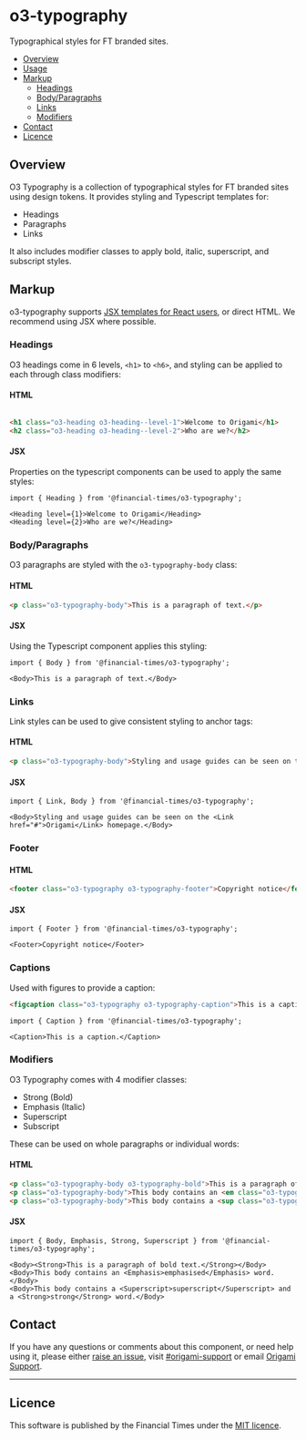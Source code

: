 # o3-typography

Typographical styles for FT branded sites.

- [Overview](#overview)
- [Usage](#usage)
- [Markup](#markup)
  - [Headings](#headings)
  - [Body/Paragraphs](#bodyparagraphs)
  - [Links](#links)
  - [Modifiers](#modifiers)
- [Contact](#contact)
- [Licence](#licence)

## Overview
O3 Typography is a collection of typographical styles for FT branded sites using design tokens. It provides styling and Typescript templates for:

* Headings
* Paragraphs
* Links

It also includes modifier classes to apply bold, italic, superscript, and subscript styles.

## Markup

o3-typography supports [JSX templates for React users](#jsx), or direct HTML. We recommend using JSX where possible.

### Headings

O3 headings come in 6 levels, `<h1>` to `<h6>`, and styling can be applied to each through class modifiers:

#### HTML
```html

<h1 class="o3-heading o3-heading--level-1">Welcome to Origami</h1>
<h2 class="o3-heading o3-heading--level-2">Who are we?</h2>
```

#### JSX
Properties on the typescript components can be used to apply the same styles:

```tsx
import { Heading } from '@financial-times/o3-typography';

<Heading level={1}>Welcome to Origami</Heading>
<Heading level={2}>Who are we?</Heading>
```

### Body/Paragraphs

O3 paragraphs are styled with the `o3-typography-body` class:

#### HTML
```html
<p class="o3-typography-body">This is a paragraph of text.</p>
```

#### JSX
Using the Typescript component applies this styling:

```tsx
import { Body } from '@financial-times/o3-typography';

<Body>This is a paragraph of text.</Body>
```

### Links

Link styles can be used to give consistent styling to anchor tags:

#### HTML
```html
<p class="o3-typography-body">Styling and usage guides can be seen on the <a href="#" class="o3-typography-link">Origami</a> homepage.</p>
```
#### JSX
```tsx
import { Link, Body } from '@financial-times/o3-typography';

<Body>Styling and usage guides can be seen on the <Link href="#">Origami</Link> homepage.</Body>
```

### Footer

#### HTML
```html
<footer class="o3-typography o3-typography-footer">Copyright notice</footer>
```
#### JSX
```tsx
import { Footer } from '@financial-times/o3-typography';

<Footer>Copyright notice</Footer>
```

### Captions

Used with figures to provide a caption:

```html
<figcaption class="o3-typography o3-typography-caption">This is a caption.</figcaption>
```

```tsx
import { Caption } from '@financial-times/o3-typography';

<Caption>This is a caption.</Caption>
```

### Modifiers

O3 Typography comes with 4 modifier classes:
* Strong (Bold)
* Emphasis (Italic)
* Superscript
* Subscript

These can be used on whole paragraphs or individual words:

#### HTML
```html
<p class="o3-typography-body o3-typography-bold">This is a paragraph of bold text.</p>
<p class="o3-typography-body">This body contains an <em class="o3-typography-italic">emphasised</em> word.</p>
<p class="o3-typography-body">This body contains a <sup class="o3-typography-superscript">superscript</sup> and a <strong class="o3-typography-bold">strong</strong> word.</p>
```

#### JSX
```tsx
import { Body, Emphasis, Strong, Superscript } from '@financial-times/o3-typography';

<Body><Strong>This is a paragraph of bold text.</Strong></Body>
<Body>This body contains an <Emphasis>emphasised</Emphasis> word.</Body>
<Body>This body contains a <Superscript>superscript</Superscript> and a <Strong>strong</Strong> word.</Body>
```

## Contact

If you have any questions or comments about this component, or need help using it, please either [raise an issue](https://github.com/Financial-Times/o3-typography/issues), visit [#origami-support](https://financialtimes.slack.com/messages/origami-support/) or email [Origami Support](mailto:origami-support@ft.com).

---

## Licence

This software is published by the Financial Times under the [MIT licence](http://opensource.org/licenses/MIT).
